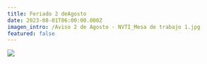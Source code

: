 ```yaml
---
title: Feriado 2 deAgosto
date: 2023-08-01T06:00:00.000Z
imagen_intro: /Aviso 2 de Agosto - NVTI_Mesa de trabajo 1.jpg
featured: false
---
```


![](</Aviso 2 de Agosto - NVTI_Mesa de trabajo 1.jpg>)
